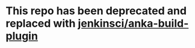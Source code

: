 # This repo has been deprecated and replaced with [jenkinsci/anka-build-plugin](https://github.com/jenkinsci/anka-build-plugin)
